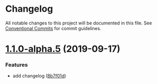 # Changelog

All notable changes to this project will be documented in this file. See
[Conventional Commits](https://conventionalcommits.org) for commit guidelines.

# [1.1.0-alpha.5](https://github.com/danielfsousa/semantic-release-demo/compare/v1.1.0-alpha.4@alpha...v1.1.0-alpha.5@alpha) (2019-09-17)


### Features

* add changelog ([8b7f01d](https://github.com/danielfsousa/semantic-release-demo/commit/8b7f01d))

